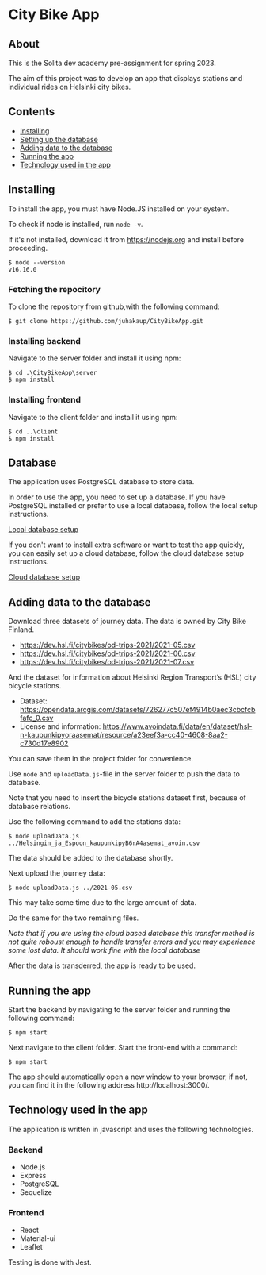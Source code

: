 # City Bike App

## About
This is the Solita dev academy pre-assignment for spring 2023.

The aim of this project was to develop an app that displays stations and individual rides on Helsinki city bikes.

## Contents

* [Installing](#installing)
* [Setting up the database](#database)
* [Adding data to the database](#adding-data-to-the-database)
* [Running the app](#running-the-app)
* [Technology used in the app](#technology-used-in-the-app)

## Installing

To install the app, you must have Node.JS installed on your system.

To check if node is installed, run `node -v`. 

If it's not installed, download it from https://nodejs.org and install before proceeding.

```
$ node --version
v16.16.0
```

### Fetching the repocitory

To clone the repository from github,with the following command:

```
$ git clone https://github.com/juhakaup/CityBikeApp.git
```

### Installing backend

Navigate to the server folder and install it using npm:

```
$ cd .\CityBikeApp\server
$ npm install
```

### Installing frontend

Navigate to the client folder and install it using npm:

```
$ cd ..\client
$ npm install
```

## Database
The application uses PostgreSQL database to store data.

In order to use the app, you need to set up a database. If you have PostgreSQL installed or prefer to use a local database, follow the local setup instructions.

[Local database setup](documents/localdb.md)

If you don't want to install extra software or want to test the app quickly, you can easily set up a cloud database, follow the cloud database setup instructions.

[Cloud database setup](documents/railwaydb.md)

## Adding data to the database

Download three datasets of journey data. The data is owned by City Bike Finland.

* <https://dev.hsl.fi/citybikes/od-trips-2021/2021-05.csv>
* <https://dev.hsl.fi/citybikes/od-trips-2021/2021-06.csv>
* <https://dev.hsl.fi/citybikes/od-trips-2021/2021-07.csv>

And the dataset for information about Helsinki Region Transport’s (HSL) city bicycle stations.

* Dataset: <https://opendata.arcgis.com/datasets/726277c507ef4914b0aec3cbcfcbfafc_0.csv>
* License and information: <https://www.avoindata.fi/data/en/dataset/hsl-n-kaupunkipyoraasemat/resource/a23eef3a-cc40-4608-8aa2-c730d17e8902>

You can save them in the project folder for convenience.

Use `node` and `uploadData.js`-file in the server folder to push the data to database.


Note that you need to insert the bicycle stations dataset first, because of database relations.

Use the following command to add the stations data:

```
$ node uploadData.js ../Helsingin_ja_Espoon_kaupunkipyB6rA4asemat_avoin.csv
```
The data should be added to the database shortly.


Next upload the journey data:
```
$ node uploadData.js ../2021-05.csv
```
This may take some time due to the large amount of data.

Do the same for the two remaining files.

_Note that if you are using the cloud based database this transfer method is not quite roboust enough to handle transfer errors and you may experience some lost data. It should work fine with the local database_


After the data is transderred, the app is ready to be used.


## Running the app

Start the backend by navigating to the server folder and running the following command:
```
$ npm start
```
Next navigate to the client folder. Start the front-end with a command:
```
$ npm start
```
The app should automatically open a new window to your browser,
if not, you can find it in the following address http://localhost:3000/.

## Technology used in the app

The application is written in javascript and uses the following technologies.

### Backend
* Node.js
* Express
* PostgreSQL
* Sequelize

### Frontend
* React
* Material-ui
* Leaflet

Testing is done with Jest.